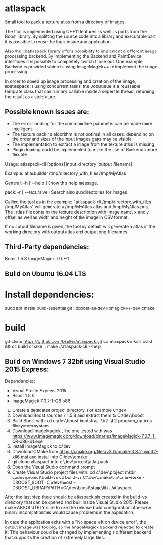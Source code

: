 # atlaspack
Small tool to pack a texture atlas from a directory of images.

The tool is implemented using C++11 features as well as parts from the Boost library.
By splitting the source code into a library and executable part it is possible to reuse
the logic inside any application.

Also the libatlaspack library offers possibility to implement a different image processing
backend. By implementing the Backend and PaintDevice interfaces it is possible to completely
switch those out. One example Backend is provided which is using ImageMagick++ to implement
the image processing.

In order to speed up image processing and creation of the image, libatlaspack is using
concurrent tasks, the JobQueue is a reuseable template class that can run any callable inside
a seperate thread, returning the result as a std::future.

Possible known issues are:
---------------------------
- The error handling for the commandline parameter can be made more intelligent
- The texture packing algorithm is not optimal in all cases, depending on the order and sizes
  of the input images gaps may be visible
- The implementation to extract a image from the texture atlas is missing
- Plugin loading could be implemented to make the use of Backends more flexible


Usage:
  atlaspack-cli [options] input_directory [output_filename]

Example:
  atlasbuilder /tmp/directory_with_files /tmp/MyAtlas

General:
  -h [ --help ]          Show this help message.

pack:
  -r [ --recursive ]     Search also subdirectories for images


Calling the tool as in the example: "atlaspack-cli /tmp/directory_with_files /tmp/MyAtlas" will
generate a /tmp/MyAtlas.atlas and /tmp/MyAtlas.png. The .atlas file contains the texture description
with image name, x and y offset as well as width and height of the image in CSV format.

If no output filename is given, the tool by default will generate a atlas in the working directory with
output.atlas and output.png filenames.

Third-Party dependencies:
--------------------------
Boost 1.5.8
ImageMagick 7.0.7-1


Build on Ubuntu 16.04 LTS
--------------------------------------------------------------------

# Install dependencies:
sudo apt install build-essential git libboost-all-dev libmagick++-dev cmake

# build
git clone https://github.com/bzeller/atlaspack.git
cd atlaspack
mkdir build && cd build
cmake ..
make
./atlaspack-cli --help


Build on Windows 7 32bit using Visual Studio 2015 Express:
--------------------------------------------------------------------

Dependencies:
- Visual Studio Express 2015
- Boost 1.5.8
- ImageMagick 7.0.7-1-Q8-x86

1. Create a dedicated project directory. For example C:\dev
2. Download Boost sources v 1.5.8 and extract them to C:\dev\boost
3. Build Boost with:
   cd c:\dev\boost
   bootstrap
   .\b2
   .\b2 program_options filesystem system
4. Download ImageMagick , the one tested with was https://www.imagemagick.org/download/binaries/ImageMagick-7.0.7-1-Q8-x86-dll.exe
5. Install ImageMagick to c:\dev
6. Download CMake from https://cmake.org/files/v3.8/cmake-3.8.2-win32-x86.msi and install into C:\dev\cmake
7. git clone atlaspack into c:\dev\project\atlaspack
8. Open the Visual Studio command prompt
9. Create Visual Studio project files with:
   cd c:\dev\project
   mkdir c:\dev\project\build-vs
   cd build-vs
   C:\dev\cmake\bin\cmake.exe -DBOOST_ROOT=C:\dev\boost -DBOOST_LIBRARYPATH=C:\dev\boost\stage\lib ../atlaspack

After the last step there should be atlaspack.sln created in the build-vs directory that can be opened and built inside
Visual Studio 2015. Please make ABSOLUTELY sure to use the release build configuration otherwise binary incompatibilities
would cause problems in the application.

In case the application exits with a "No space left on device error", the output image was too big, so the ImageMagick backend
rejected to create it. This behaviour could be changed by implementing a different backend that supports the creation of extremely
large files.
